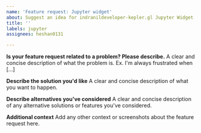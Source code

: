 ```yaml
---
name: 'Feature request: Jupyter widget'
about: Suggest an idea for indranildeveloper-kepler.gl Jupyter Widget
title: ''
labels: jupyter
assignees: heshan0131

---
```


**Is your feature request related to a problem? Please describe.**
A clear and concise description of what the problem is. Ex. I'm always frustrated when [...]

**Describe the solution you'd like**
A clear and concise description of what you want to happen.

**Describe alternatives you've considered**
A clear and concise description of any alternative solutions or features you've considered.

**Additional context**
Add any other context or screenshots about the feature request here.
